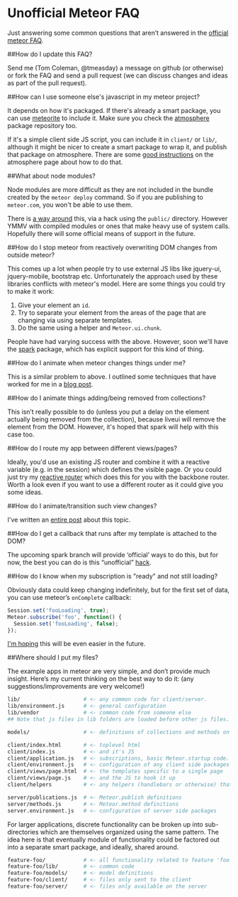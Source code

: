 Unofficial Meteor FAQ
=====================
Just answering some common questions that aren’t answered in the [official meteor FAQ](http://www.meteor.com/faq/).

##How do I update this FAQ?

Send me (Tom Coleman, @tmeasday) a message on github (or otherwise) or fork the FAQ and send a pull request (we can discuss changes and ideas as part of the pull request).

##How can I use someone else's javascript in my meteor project?

It depends on how it's packaged. If there's already a smart package, you can use [meteorite](http://possibilities.github.com/meteorite/) to include it. Make sure you check the [atmosphere](http://atmosphere.meteor.com) package repository too.

If it's a simple client side JS script, you can include it in `client/` or `lib/`, although it might be nicer to create a smart package to wrap it, and publish that package on atmosphere. There are some [good instructions](https://atmosphere.meteor.com/wtf/package) on the atmosphere page about how to do that.

##What about node modules?

Node modules are more difficult as they are not included in the bundle created by the  `meteor deploy` command. So if you are publishing to `meteor.com`, you won't be able to use them.

There is [a way around](http://stackoverflow.com/questions/10476170/how-can-i-deploy-node-modules-in-a-meteor-app-on-meteor-com) this, via a hack using the `public/` directory. However YMMV with compiled modules or ones that make heavy use of system calls. Hopefully there will some official means of support in the future.


##How do I stop meteor from reactively overwriting DOM changes from outside meteor?

This comes up a lot when people try to use external JS libs like jquery-ui, jquery-mobile, bootstrap etc. Unfortunately the approach used by these libraries conflicts with meteor's model. Here are some things you could try to make it work:

1. Give your element an `id`.
2. Try to separate your element from the areas of the page that are changing via using separate templates.
3. Do the same using a helper and `Meteor.ui.chunk`.

People have had varying success with the above. However, soon we'll have the [spark](https://github.com/meteor/meteor/tree/spark) package, which has explicit support for this kind of thing.

##How do I animate when meteor changes things under me?

This is a similar problem to above. I outlined some techniques that have worked for me in a [blog post](http://bindle.me/blog/index.php/658/animations-in-meteor-state-of-the-game). 

##How do I animate things adding/being removed from collections?

This isn’t really possible to do (unless you put a delay on the element actually being removed from the collection), because liveui will remove the element from the DOM. However, it's hoped that spark will help with this case too.

##How do I route my app between different views/pages?

Ideally, you'd use an existing JS router and combine it with a reactive variable (e.g. in the session) which defines the visible page. Or you could just try my [reactive router](https://github.com/tmeasday/meteor-router) which does this for you with the backbone router. Worth a look even if you want to use a different router as it could give you some ideas.

##How do I animate/transition such view changes?

I've written an [entire post](http://bindle.me/blog/index.php/679/page-transitions-in-meteor-getleague-com) about this topic.

##How do I get a callback that runs after my template is attached to the DOM?

The upcoming spark branch will provide ‘official’ ways to do this, but for now, the best you can do is this “unofficial” [hack](http://stackoverflow.com/questions/10109788/callback-after-the-dom-was-updated-in-meteor-js).

##How do I know when my subscription is "ready" and not still loading?

Obviously data could keep changing indefinitely, but for the first set of data, you can use meteor’s `onComplete` callback:

```js
Session.set('fooLoading', true); 
Meteor.subscribe('foo', function() { 
  Session.set('fooLoading', false); 
});
```

[I'm hoping](https://github.com/meteor/meteor/pull/273) this will be even easier in the future.

##Where should I put my files?

The example apps in meteor are very simple, and don’t provide much insight. Here’s my current thinking on the best way to do it: (any suggestions/improvements are very welcome!)

```bash
lib/                    # <- any common code for client/server. 
lib/environment.js      # <- general configuration
lib/vendor              # <- common code from someone else
## Note that js files in lib folders are loaded before other js files.

models/                 # <- definitions of collections and methods on them (could be collections/)

client/index.html       # <- toplevel html
client/index.js         # <- and it's JS
client/application.js   # <- subscriptions, basic Meteor.startup code.
client/environment.js   # <- configuration of any client side packages
client/views/page.html  # <- the templates specific to a single page
client/views/page.js    # <- and the JS to hook it up
client/helpers          # <- any helpers (handlebars or otherwise) that are used often in view files

server/publications.js  # <- Meteor.publish definitions
server/methods.js       # <- Meteor.method definitions
server.environment.js   # <- configuration of server side packages
```

For larger applications, discrete functionality can be broken up into sub-directories which are themselves organized using the same pattern. The idea here is that eventually module of functionality could be factored out into a separate smart package, and ideally, shared around.

```bash
feature-foo/            # <- all functionality related to feature 'foo'
feature-foo/lib/        # <- common code
feature-foo/models/     # <- model definitions
feature-foo/client/     # <- files only sent to the client
feature-foo/server/     # <- files only available on the server
```